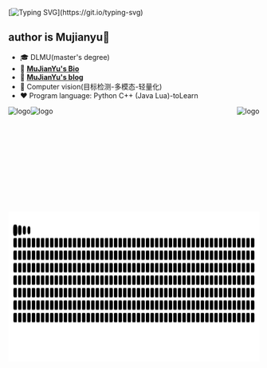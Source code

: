 [![Typing SVG](https://readme-typing-svg.demolab.com?font=Fira+Code&pause=1000&width=435&lines=Welcome+to+MuJianYu's+github.)](https://git.io/typing-svg)
## author is Mujianyu👋
- 🎓 DLMU(master's degree)
- 📖 [**MuJianYu's Bio**](https://mujianyu.github.io/)
- 📖 [**MuJianYu's blog**](https://blog.csdn.net/qq_45950599)
- 🔭 Computer vision(目标检测-多模态-轻量化)
- ❤  Program language: Python C++ (Java Lua)-toLearn 
<img src="https://github-readme-stats.vercel.app/api?username=mujianyu&show_icons=true" alt="logo" height="190" align="left" style="margin: auto; margin-bottom: 20px;" />
<img src="https://github-readme-stats.vercel.app/api/top-langs/?username=mujianyu&layout=compact" alt="logo" height="190" align="right" style="margin: auto; margin-bottom: 20px;" />
<img src="https://github-profile-trophy.vercel.app/?username=mujianyu&theme=flat" alt="logo" height="300" align="center" style="margin: auto; margin-bottom: 20px;" />
<img src="https://raw.githubusercontent.com/mujianyu/mujianyu/output/github-contribution-grid-snake.svg" alt="logo" height="300"  align="bottom" style="margin: auto; margin-bottom: 20px;" />



